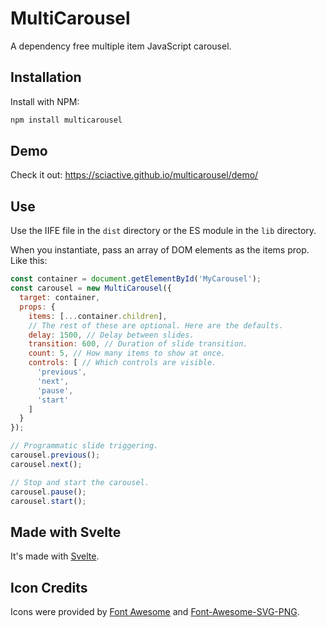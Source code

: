 # MultiCarousel

A dependency free multiple item JavaScript carousel.

## Installation

Install with NPM:

```sh
npm install multicarousel
```

## Demo

Check it out: https://sciactive.github.io/multicarousel/demo/

## Use

Use the IIFE file in the `dist` directory or the ES module in the `lib` directory.

When you instantiate, pass an array of DOM elements as the items prop. Like this:

```js
const container = document.getElementById('MyCarousel');
const carousel = new MultiCarousel({
  target: container,
  props: {
    items: [...container.children],
    // The rest of these are optional. Here are the defaults.
    delay: 1500, // Delay between slides.
    transition: 600, // Duration of slide transition.
    count: 5, // How many items to show at once.
    controls: [ // Which controls are visible.
      'previous',
      'next',
      'pause',
      'start'
    ]
  }
});

// Programmatic slide triggering.
carousel.previous();
carousel.next();

// Stop and start the carousel.
carousel.pause();
carousel.start();
```

## Made with Svelte

It's made with [Svelte](https://svelte.dev/).

## Icon Credits

Icons were provided by [Font Awesome](http://fontawesome.io/) and [Font-Awesome-SVG-PNG](https://github.com/encharm/Font-Awesome-SVG-PNG).
